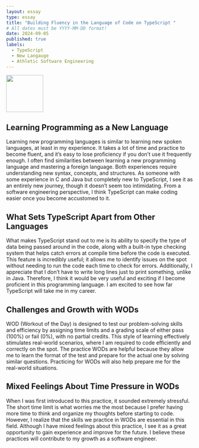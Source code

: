 ```yaml
---
layout: essay
type: essay
title: "Building Fluency in the Language of Code on TypeScript "
# All dates must be YYYY-MM-DD format!
date: 2024-09-05
published: true
labels:
  - TypeScript
  - New Langauge
  - Athletic Software Engineering
---
```


<img src="images/typescriptessay.png" width="100" />


## Learning Programming as a New Language
Learning new programming languages is similar to learning new spoken languages, at least in my experience. It takes a lot of time and practice to become fluent, and it’s easy to lose proficiency if you don’t use it frequently enough. I often find similarities between learning a new programming language and mastering a foreign language. Both experiences require understanding new syntax, concepts, and structures. As someone with some experience in C and Java but completely new to TypeScript, I see it as an entirely new journey, though it doesn’t seem too intimidating. From a software engineering perspective, I think TypeScript can make coding easier once you become accustomed to it. 

## What Sets TypeScript Apart from Other Languages

What makes TypeScript stand out to me is its ability to specify the type of data being passed around in the code, along with a built-in type checking system that helps catch errors at compile time before the code is executed. This feature is incredibly useful; it allows me to identify issues on the spot without needing to run the code each time to check for errors. Additionally, I appreciate that I don’t have to write long lines just to print something, unlike in Java. Therefore, I think it would be very useful and exciting if I become proficient in this programming language. I am excited to see how far TypeScript will take me in my career.

## Challenges and Growth with WODs
WOD (Workout of the Day) is designed to test our problem-solving skills and efficiency by assigning time limits and a grading scale of either pass (100%) or fail (0%), with no partial credits. This style of learning effectively stimulates real-world scenarios, where I am required to code efficiently and correctly on the spot. The practice WODs are helpful because they allow me to learn the format of the test and prepare for the actual one by solving similar questions. Practicing for WODs will also help prepare me for the real-world situations.  

## Mixed Feelings About Time Pressure in WODs
When I was first introduced to this practice, it sounded extremely stressful. The short time limit is what worries me the most because I prefer having more time to think and organize my thoughts before starting to code. However, I realize that the skills we practice in WODs are essential in this field. Although I have mixed feelings about this practice, I see it as a great opportunity to gain experience and improve for the future. I believe these practices will contribute to my growth as a software engineer.
